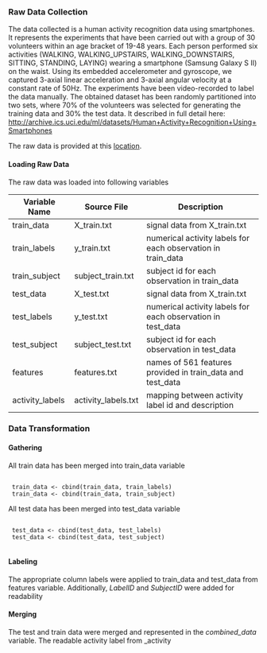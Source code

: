 ### Raw Data Collection
The data collected is a human activity recognition data using smartphones. It represents the experiments that have been carried out with a group of 30 volunteers within an age bracket of 19-48 years. Each person performed six activities (WALKING, WALKING_UPSTAIRS, WALKING_DOWNSTAIRS, SITTING, STANDING, LAYING) wearing a smartphone (Samsung Galaxy S II) on the waist. Using its embedded accelerometer and gyroscope, we captured 3-axial linear acceleration and 3-axial angular velocity at a constant rate of 50Hz. The experiments have been video-recorded to label the data manually. The obtained dataset has been randomly partitioned into two sets, where 70% of the volunteers was selected for generating the training data and 30% the test data. 
It described in full detail here: http://archive.ics.uci.edu/ml/datasets/Human+Activity+Recognition+Using+Smartphones

The raw data is provided at this
[location](https://d396qusza40orc.cloudfront.net/getdata%2Fprojectfiles%2FUCI%20HAR%20Dataset.zip). 


#### Loading Raw Data
The raw data was loaded into following variables

Variable Name   | Source File | Description 
------------    | ------------|------------
train_data      | X_train.txt |  signal data from X_train.txt
train_labels    | y_train.txt |  numerical activity labels for each observation in train_data
train_subject   | subject_train.txt |  subject id for each observation in train_data
test_data       | X_test.txt |  signal data from X_train.txt
test_labels     | y_test.txt |  numerical activity labels for each observation in test_data
test_subject    | subject_test.txt |  subject id for each observation in test_data
features        | features.txt |  names of 561 features provided in train_data and test_data 
activity_labels | activity_labels.txt |  mapping between activity label id  and description


### Data Transformation
#### Gathering 
All train data has been merged into train_data variable
<pre lang="R"><code>
 train_data <- cbind(train_data, train_labels)
 train_data <- cbind(train_data, train_subject)
</code></pre>

All test data has been merged into test_data variable
<pre lang="R"><code>
 test_data <- cbind(test_data, test_labels)
 test_data <- cbind(test_data, test_subject)
 </code></pre>

#### Labeling
The appropriate column labels were applied to train_data and test_data from features variable. Additionally, _LabelID_ and _SubjectID_ were added for readability

#### Merging
The test and train data were merged and represented in the _combined_data_ variable. The readable activity label from _activity
